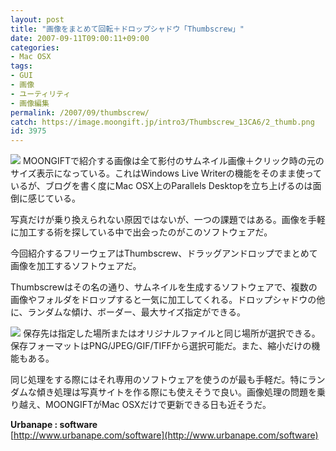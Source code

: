 ```yaml
---
layout: post
title: "画像をまとめて回転＋ドロップシャドウ「Thumbscrew」"
date: 2007-09-11T09:00:11+09:00
categories:
- Mac OSX
tags: 
- GUI
- 画像
- ユーティリティ
- 画像編集
permalink: /2007/09/thumbscrew/
catch: https://image.moongift.jp/intro3/Thumbscrew_13CA6/2_thumb.png
id: 3975
---
```

[![](https://image.moongift.jp/intro3/Thumbscrew_13CA6/3_thumb.png)](https://image.moongift.jp/intro3/Thumbscrew_13CA6/32.png) MOONGIFTで紹介する画像は全て影付のサムネイル画像＋クリック時の元のサイズ表示になっている。これはWindows Live Writerの機能をそのまま使っているが、ブログを書く度にMac OSX上のParallels Desktopを立ち上げるのは面倒に感じている。   
  
写真だけが乗り換えられない原因ではないが、一つの課題ではある。画像を手軽に加工する術を探している中で出会ったのがこのソフトウェアだ。   
  
今回紹介するフリーウェアはThumbscrew、ドラッグアンドロップでまとめて画像を加工するソフトウェアだ。   
  
<!--more-->  
  
Thumbscrewはその名の通り、サムネイルを生成するソフトウェアで、複数の画像やフォルダをドロップすると一気に加工してくれる。ドロップシャドウの他に、ランダムな傾け、ボーダー、最大サイズ指定ができる。   
  
[![](https://image.moongift.jp/intro3/Thumbscrew_13CA6/2_thumb.png)](https://image.moongift.jp/intro3/Thumbscrew_13CA6/22.png) 保存先は指定した場所またはオリジナルファイルと同じ場所が選択できる。保存フォーマットはPNG/JPEG/GIF/TIFFから選択可能だ。また、縮小だけの機能もある。   
  
同じ処理をする際にはそれ専用のソフトウェアを使うのが最も手軽だ。特にランダムな傾き処理は写真サイトを作る際にも使えそうで良い。画像処理の問題を乗り越え、MOONGIFTがMac OSXだけで更新できる日も近そうだ。   
  
**Urbanape : software**  
[http://www.urbanape.com/software](http://www.urbanape.com/software)